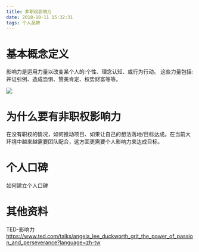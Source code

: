 ```yaml
---
title: 非职权影响力
date: 2018-10-11 15:32:31
tags: 个人品牌
---
```

# 基本概念定义
影响力是运用力量以改变某个人的:个性、理念认知、或行为行动。 这些力量包括:丼证引例、造成恐惧、赞美肯定、权势财富等等。

![](https://ws2.sinaimg.cn/large/006tNbRwly1fw4bibnlknj31kw1ms1e7.jpg)

# 为什么要有非职权影响力
在没有职权的情况，如何推动项目、如果让自己的想法落地/目标达成。在当前大环境中越来越需要团队配合，这方面更需要个人影响力来达成目标。

# 个人口碑
如何建立个人口碑

# 其他资料
TED-影响力 https://www.ted.com/talks/angela_lee_duckworth_grit_the_power_of_passion_and_perseverance?language=zh-tw
